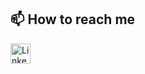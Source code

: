 ## 📫 How to reach me

<img alt="LinkedIn icon" src="https://github.com/saidkharboutli/saidkharboutli/assets/linkedin-pixelated.avif" height="32px" />

